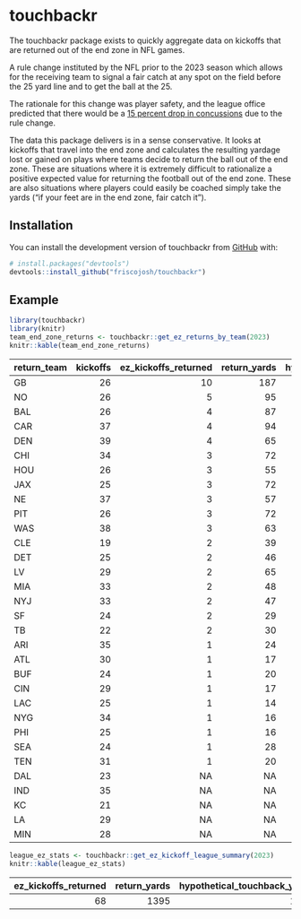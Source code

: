 
<!-- README.md is generated from README.Rmd. Please edit that file -->

# touchbackr

<!-- badges: start -->
<!-- badges: end -->

The touchbackr package exists to quickly aggregate data on kickoffs that
are returned out of the end zone in NFL games.

A rule change instituted by the NFL prior to the 2023 season which
allows for the receiving team to signal a fair catch at any spot on the
field before the 25 yard line and to get the ball at the 25.

The rationale for this change was player safety, and the league office
predicted that there would be a [15 percent drop in
concussions](https://twitter.com/judybattista/status/1661036967599960068?s=20)
due to the rule change.

The data this package delivers is in a sense conservative. It looks at
kickoffs that travel into the end zone and calculates the resulting
yardage lost or gained on plays where teams decide to return the ball
out of the end zone. These are situations where it is extremely
difficult to rationalize a positive expected value for returning the
football out of the end zone. These are also situations where players
could easily be coached simply take the yards (“if your feet are in the
end zone, fair catch it”).

## Installation

You can install the development version of touchbackr from
[GitHub](https://github.com/) with:

``` r
# install.packages("devtools")
devtools::install_github("friscojosh/touchbackr")
```

## Example

``` r
library(touchbackr)
library(knitr)
team_end_zone_returns <- touchbackr::get_ez_returns_by_team(2023)
knitr::kable(team_end_zone_returns)
```

| return_team | kickoffs | ez_kickoffs_returned | return_yards | hypothetical_touchback_yards | penalty_yards | muffs | net_yards | avg_net_yards |  epa | ez_return_share |
|:------------|---------:|---------------------:|-------------:|-----------------------------:|--------------:|------:|----------:|--------------:|-----:|----------------:|
| GB          |       26 |                   10 |          187 |                          250 |            35 |     0 |       -63 |          -6.3 | -4.3 |             0.4 |
| NO          |       26 |                    5 |           95 |                          125 |             0 |     0 |       -30 |          -6.0 | -1.9 |             0.2 |
| BAL         |       26 |                    4 |           87 |                          100 |             8 |     0 |       -13 |          -3.2 | -2.0 |             0.2 |
| CAR         |       37 |                    4 |           94 |                          100 |             0 |     0 |        -6 |          -1.5 | -0.7 |             0.1 |
| DEN         |       39 |                    4 |           65 |                          100 |            10 |     1 |       -35 |          -8.8 | -2.6 |             0.1 |
| CHI         |       34 |                    3 |           72 |                           75 |             0 |     0 |        -3 |          -1.0 | -0.3 |             0.1 |
| HOU         |       26 |                    3 |           55 |                           75 |             8 |     0 |       -20 |          -6.7 | -1.7 |             0.1 |
| JAX         |       25 |                    3 |           72 |                           75 |             0 |     0 |        -3 |          -1.0 | -0.4 |             0.1 |
| NE          |       37 |                    3 |           57 |                           75 |             0 |     0 |       -18 |          -6.0 | -1.4 |             0.1 |
| PIT         |       26 |                    3 |           72 |                           75 |             0 |     0 |        -3 |          -1.0 | -0.3 |             0.1 |
| WAS         |       38 |                    3 |           63 |                           75 |             0 |     0 |       -12 |          -4.0 | -0.9 |             0.1 |
| CLE         |       19 |                    2 |           39 |                           50 |             0 |     0 |       -11 |          -5.5 | -1.0 |             0.1 |
| DET         |       25 |                    2 |           46 |                           50 |             0 |     0 |        -4 |          -2.0 | -0.3 |             0.1 |
| LV          |       29 |                    2 |           65 |                           50 |             0 |     0 |        15 |           7.5 |  0.8 |             0.1 |
| MIA         |       33 |                    2 |           48 |                           50 |             0 |     0 |        -2 |          -1.0 | -0.3 |             0.1 |
| NYJ         |       33 |                    2 |           47 |                           50 |             0 |     0 |        -3 |          -1.5 | -0.4 |             0.1 |
| SF          |       24 |                    2 |           29 |                           50 |             0 |     0 |       -21 |         -10.5 | -1.6 |             0.1 |
| TB          |       22 |                    2 |           30 |                           50 |             8 |     0 |       -20 |         -10.0 | -1.7 |             0.1 |
| ARI         |       35 |                    1 |           24 |                           25 |             0 |     0 |        -1 |          -1.0 | -0.2 |             0.0 |
| ATL         |       30 |                    1 |           17 |                           25 |             0 |     0 |        -8 |          -8.0 | -0.5 |             0.0 |
| BUF         |       24 |                    1 |           20 |                           25 |             0 |     0 |        -5 |          -5.0 | -0.5 |             0.0 |
| CIN         |       29 |                    1 |           17 |                           25 |             0 |     0 |        -8 |          -8.0 | -0.6 |             0.0 |
| LAC         |       25 |                    1 |           14 |                           25 |             0 |     0 |       -11 |         -11.0 | -0.8 |             0.0 |
| NYG         |       34 |                    1 |           16 |                           25 |            10 |     0 |        -9 |          -9.0 | -1.0 |             0.0 |
| PHI         |       25 |                    1 |           16 |                           25 |             0 |     0 |        -9 |          -9.0 | -0.7 |             0.0 |
| SEA         |       24 |                    1 |           28 |                           25 |             0 |     0 |         3 |           3.0 |  0.1 |             0.0 |
| TEN         |       31 |                    1 |           20 |                           25 |             0 |     0 |        -5 |          -5.0 | -0.4 |             0.0 |
| DAL         |       23 |                   NA |           NA |                           NA |            NA |    NA |        NA |            NA |   NA |              NA |
| IND         |       35 |                   NA |           NA |                           NA |            NA |    NA |        NA |            NA |   NA |              NA |
| KC          |       21 |                   NA |           NA |                           NA |            NA |    NA |        NA |            NA |   NA |              NA |
| LA          |       29 |                   NA |           NA |                           NA |            NA |    NA |        NA |            NA |   NA |              NA |
| MIN         |       28 |                   NA |           NA |                           NA |            NA |    NA |        NA |            NA |   NA |              NA |

``` r
league_ez_stats <- touchbackr::get_ez_kickoff_league_summary(2023)
knitr::kable(league_ez_stats)
```

| ez_kickoffs_returned | return_yards | hypothetical_touchback_yards | penalty_yards | muffs | net_yards | avg_net_yards |   epa |
|---------------------:|-------------:|-----------------------------:|--------------:|------:|----------:|--------------:|------:|
|                   68 |         1395 |                         1700 |            79 |     1 |      -305 |          -4.5 | -25.4 |
